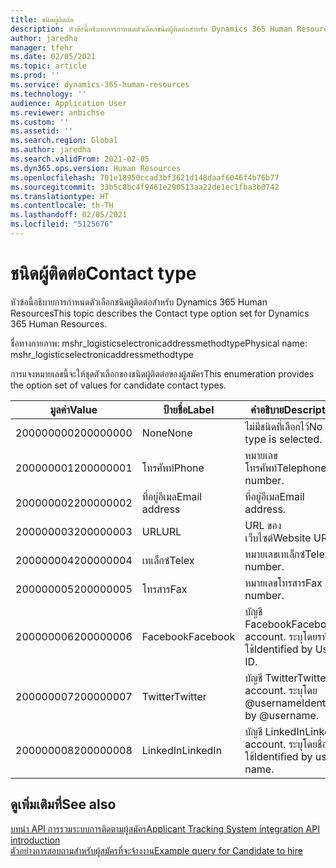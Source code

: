 ```yaml
---
title: ชนิดผู้ติดต่อ
description: หัวข้อนี้อธิบายการกำหนดตัวเลือกชนิดผู้ติดต่อสำหรับ Dynamics 365 Human Resources
author: jaredha
manager: tfehr
ms.date: 02/05/2021
ms.topic: article
ms.prod: ''
ms.service: dynamics-365-human-resources
ms.technology: ''
audience: Application User
ms.reviewer: anbichse
ms.custom: ''
ms.assetid: ''
ms.search.region: Global
ms.author: jaredha
ms.search.validFrom: 2021-02-05
ms.dyn365.ops.version: Human Resources
ms.openlocfilehash: 701e18950ccad3bf3621d148daaf6046f4b76b77
ms.sourcegitcommit: 33b5c8bc4f9461e290513aa22de1ec1fba3b0742
ms.translationtype: HT
ms.contentlocale: th-TH
ms.lasthandoff: 02/05/2021
ms.locfileid: "5125676"
---
```

# <a name="contact-type"></a><span data-ttu-id="5e71d-103">ชนิดผู้ติดต่อ</span><span class="sxs-lookup"><span data-stu-id="5e71d-103">Contact type</span></span>

<span data-ttu-id="5e71d-104">หัวข้อนี้อธิบายการกำหนดตัวเลือกชนิดผู้ติดต่อสำหรับ Dynamics 365 Human Resources</span><span class="sxs-lookup"><span data-stu-id="5e71d-104">This topic describes the Contact type option set for Dynamics 365 Human Resources.</span></span>

<span data-ttu-id="5e71d-105">ชื่อทางกายภาพ: mshr_logisticselectronicaddressmethodtype</span><span class="sxs-lookup"><span data-stu-id="5e71d-105">Physical name: mshr_logisticselectronicaddressmethodtype</span></span>

<span data-ttu-id="5e71d-106">การแจงหมายเลขนี้จะให้ชุดตัวเลือกของชนิดผู้ติดต่อของผู้สมัคร</span><span class="sxs-lookup"><span data-stu-id="5e71d-106">This enumeration provides the option set of values for candidate contact types.</span></span> 

| <span data-ttu-id="5e71d-107">มูลค่า</span><span class="sxs-lookup"><span data-stu-id="5e71d-107">Value</span></span> | <span data-ttu-id="5e71d-108">ป้ายชื่อ</span><span class="sxs-lookup"><span data-stu-id="5e71d-108">Label</span></span> | <span data-ttu-id="5e71d-109">คำอธิบาย</span><span class="sxs-lookup"><span data-stu-id="5e71d-109">Description</span></span> |
| --- | --- | --- |
| <span data-ttu-id="5e71d-110">200000000</span><span class="sxs-lookup"><span data-stu-id="5e71d-110">200000000</span></span> | <span data-ttu-id="5e71d-111">None</span><span class="sxs-lookup"><span data-stu-id="5e71d-111">None</span></span> | <span data-ttu-id="5e71d-112">ไม่มีชนิดที่เลือกไว้</span><span class="sxs-lookup"><span data-stu-id="5e71d-112">No type is selected.</span></span> |
| <span data-ttu-id="5e71d-113">200000001</span><span class="sxs-lookup"><span data-stu-id="5e71d-113">200000001</span></span> | <span data-ttu-id="5e71d-114">โทรศัพท์</span><span class="sxs-lookup"><span data-stu-id="5e71d-114">Phone</span></span> | <span data-ttu-id="5e71d-115">หมายเลขโทรศัพท์</span><span class="sxs-lookup"><span data-stu-id="5e71d-115">Telephone number.</span></span> |
| <span data-ttu-id="5e71d-116">200000002</span><span class="sxs-lookup"><span data-stu-id="5e71d-116">200000002</span></span> | <span data-ttu-id="5e71d-117">ที่อยู่อีเมล</span><span class="sxs-lookup"><span data-stu-id="5e71d-117">Email address</span></span> | <span data-ttu-id="5e71d-118">ที่อยู่อีเมล</span><span class="sxs-lookup"><span data-stu-id="5e71d-118">Email address.</span></span> |
| <span data-ttu-id="5e71d-119">200000003</span><span class="sxs-lookup"><span data-stu-id="5e71d-119">200000003</span></span> | <span data-ttu-id="5e71d-120">URL</span><span class="sxs-lookup"><span data-stu-id="5e71d-120">URL</span></span> | <span data-ttu-id="5e71d-121">URL ของเว็บไซต์</span><span class="sxs-lookup"><span data-stu-id="5e71d-121">Website URL.</span></span> |
| <span data-ttu-id="5e71d-122">200000004</span><span class="sxs-lookup"><span data-stu-id="5e71d-122">200000004</span></span> | <span data-ttu-id="5e71d-123">เทเล็กซ์</span><span class="sxs-lookup"><span data-stu-id="5e71d-123">Telex</span></span> | <span data-ttu-id="5e71d-124">หมายเลขเทเล็กซ์</span><span class="sxs-lookup"><span data-stu-id="5e71d-124">Telex number.</span></span> |
| <span data-ttu-id="5e71d-125">200000005</span><span class="sxs-lookup"><span data-stu-id="5e71d-125">200000005</span></span> | <span data-ttu-id="5e71d-126">โทรสาร</span><span class="sxs-lookup"><span data-stu-id="5e71d-126">Fax</span></span> | <span data-ttu-id="5e71d-127">หมายเลขโทรสาร</span><span class="sxs-lookup"><span data-stu-id="5e71d-127">Fax number.</span></span> |
| <span data-ttu-id="5e71d-128">200000006</span><span class="sxs-lookup"><span data-stu-id="5e71d-128">200000006</span></span> | <span data-ttu-id="5e71d-129">Facebook</span><span class="sxs-lookup"><span data-stu-id="5e71d-129">Facebook</span></span> | <span data-ttu-id="5e71d-130">บัญชี Facebook</span><span class="sxs-lookup"><span data-stu-id="5e71d-130">Facebook account.</span></span> <span data-ttu-id="5e71d-131">ระบุโดยรหัสผู้ใช้</span><span class="sxs-lookup"><span data-stu-id="5e71d-131">Identified by User ID.</span></span> |
| <span data-ttu-id="5e71d-132">200000007</span><span class="sxs-lookup"><span data-stu-id="5e71d-132">200000007</span></span> | <span data-ttu-id="5e71d-133">Twitter</span><span class="sxs-lookup"><span data-stu-id="5e71d-133">Twitter</span></span> | <span data-ttu-id="5e71d-134">บัญชี Twitter</span><span class="sxs-lookup"><span data-stu-id="5e71d-134">Twitter account.</span></span> <span data-ttu-id="5e71d-135">ระบุโดย @username</span><span class="sxs-lookup"><span data-stu-id="5e71d-135">Identified by @username.</span></span> |
| <span data-ttu-id="5e71d-136">200000008</span><span class="sxs-lookup"><span data-stu-id="5e71d-136">200000008</span></span> | <span data-ttu-id="5e71d-137">LinkedIn</span><span class="sxs-lookup"><span data-stu-id="5e71d-137">LinkedIn</span></span> | <span data-ttu-id="5e71d-138">บัญชี LinkedIn</span><span class="sxs-lookup"><span data-stu-id="5e71d-138">LinkedIn account.</span></span> <span data-ttu-id="5e71d-139">ระบุโดยชื่อผู้ใช้</span><span class="sxs-lookup"><span data-stu-id="5e71d-139">Identified by user name.</span></span> |

## <a name="see-also"></a><span data-ttu-id="5e71d-140">ดูเพิ่มเติมที่</span><span class="sxs-lookup"><span data-stu-id="5e71d-140">See also</span></span>

[<span data-ttu-id="5e71d-141">บทนํา API การรวมระบบการติดตามผู้สมัคร</span><span class="sxs-lookup"><span data-stu-id="5e71d-141">Applicant Tracking System integration API introduction</span></span>](hr-admin-integration-ats-api-introduction.md)<br>
[<span data-ttu-id="5e71d-142">ตัวอย่างการสอบถามสำหรับผู้สมัครที่จะจ้างงาน</span><span class="sxs-lookup"><span data-stu-id="5e71d-142">Example query for Candidate to hire</span></span>](hr-admin-integration-ats-api-candidate-to-hire-example-query.md)
